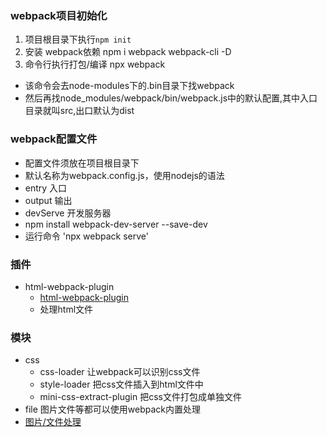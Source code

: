 ### webpack项目初始化
1. 项目根目录下执行`npm init`
2. 安装 webpack依赖 npm i webpack webpack-cli -D
3. 命令行执行打包/编译 npx webpack
 - 该命令会去node-modules下的.bin目录下找webpack
 - 然后再找node_modules/webpack/bin/webpack.js中的默认配置,其中入口目录就叫src,出口默认为dist

### webpack配置文件
- 配置文件须放在项目根目录下
- 默认名称为webpack.config.js，使用nodejs的语法
- entry 入口
- output 输出
- devServe  开发服务器 
 - npm install webpack-dev-server --save-dev
 - 运行命令 'npx webpack serve'

### 插件
 - html-webpack-plugin 
    - [html-webpack-plugin](https://www.webpackjs.com/plugins/html-webpack-plugin)
    - 处理html文件
### 模块
- css    
    - css-loader 让webpack可以识别css文件
    - style-loader 把css文件插入到html文件中
    - mini-css-extract-plugin 把css文件打包成单独文件
- file 图片文件等都可以使用webpack内置处理
 - [图片/文件处理](https://webpackjs.com/configuration/module/#moduleparser)